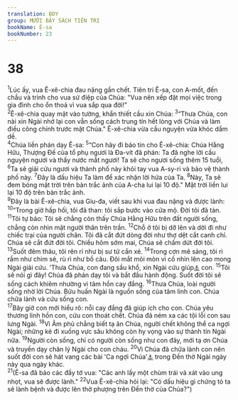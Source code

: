 ```yaml
---
translation: BDY
group: MƯỜI BẢY SÁCH TIÊN TRI
bookName: Ê-sa 
bookNumber: 23
---
```


<div class="title"><h1>38</h1></div>
<span class="verse es_38_1"><sup>1</sup>Lúc ấy, vua Ê-xê-chia đau nặng gần chết. Tiên tri Ê-sa, con A-mốt, đến chầu và trình cho vua sứ điệp của Chúa: &#34;Vua nên xếp đặt mọi việc trong gia đình cho ổn thoả vì vua sắp qua đời!&#34;<br/></span>
<span class="verse es_38_2"><sup>2</sup>Ê-xê-chia quay mặt vào tường, khẩn thiết cầu xin Chúa: </span>
<span class="verse es_38_3"><sup>3</sup>“Thưa Chúa, con nài xin Ngài nhớ lại con vẫn sống cách trung tín hết lòng với Chúa và làm điều công chính trước mặt Chúa.&#34; Ê-xê-chia vừa cầu nguyện vừa khóc dầm dề.<br/></span>
<span class="verse es_38_4"><sup>4</sup>Chúa liền phán dạy Ê-sa: </span>
<span class="verse es_38_5"><sup>5</sup>“Con hãy đi báo tin cho Ê-xê-chia: Chúa Hằng Hữu, Thượng Đế của tổ phụ ngươi là Đa-vít đã phán: Ta đã nghe lời cầu nguyện ngươi và thấy nước mắt ngươi! Ta sẽ cho ngươi sống thêm 15 tuổi, </span>
<span class="verse es_38_6"><sup>6</sup>Ta sẽ giải cứu ngươi và thành phố này khỏi tay vua A-sy-ri và bảo vệ thành phố này. </span>
<span class="verse es_38_7"><sup>7</sup>Đây là dấu hiệu Ta làm để xác nhận lời hứa của Ta. </span>
<span class="verse es_38_8"><sup>8</sup>Này, Ta sẽ đem bóng mặt trời trên bàn trắc ảnh của A-cha lui lại 10 độ.&#34; Mặt trời liền lui lại 10 độ trên bàn trắc ảnh.<br/></span>
<span class="verse es_38_9"><sup>9</sup>Đây là bài Ê-xê-chia, vua Giu-đa, viết sau khi vua đau nặng và được lành:<br/></span>
<span class="verse es_38_10"><sup>10</sup>“Trong giờ hấp hối, tôi đã than: tôi sắp bước vào cửa mộ. Đời tôi đã tàn. </span>
<span class="verse es_38_11"><sup>11</sup>Tôi tự bảo: Tôi sẽ chẳng còn thấy Chúa Hằng Hữu trên đất người sống, chẳng còn nhìn mặt người thân trên trần. </span>
<span class="verse es_38_12"><sup>12</sup>Chỗ ở tôi bị dỡ lên và dời đi như chiếc trại của người chăn. Tôi đã cắt đứt dòng đời như thợ dệt cắt canh chỉ. Chúa sẽ cắt đứt đời tôi. Chiều hôm sớm mai, Chúa sẽ chấm dứt đời tôi. </span>
<span class="verse es_38_13"><sup>13</sup>Suốt đêm thâu, tôi rên rỉ như bị sư tử cắn xé. </span>
<span class="verse es_38_14"><sup>14</sup>Trong cơn mê sảng, tôi rì rầm như chim sẻ, rù rì như bồ câu. Đôi mắt mỏi mòn vì cố nhìn lên cao mong Ngài giải cứu. &#39;Thưa Chúa, con đang sầu khổ, xin Ngài cứu giúp<a href="#" data-toggle="tooltip" data-placement="bottom" title="Ctd bảo đảm">⚓</a> con. </span>
<span class="verse es_38_15"><sup>15</sup>Tôi sẽ nói gì đây! Chúa đã phán dạy tôi và bắt đầu hành động. Suốt đời tôi sẽ sống cách khiêm nhường vì tâm hồn cay đắng. </span>
<span class="verse es_38_16"><sup>16</sup>Thưa Chúa, loài người sống nhờ lời Chúa. Bửu huấn Ngài là nguồn sống của tâm linh con. Chúa chữa lành và cứu sống con.<br/></span>
<span class="verse es_38_17"><sup>17</sup>Bây giờ con mới hiểu rõ: nỗi cay đắng đã giúp ích cho con. Chúa yêu thương linh hồn con, cứu con thoát chết. Chúa đã ném xa các tội lỗi con sau lưng Ngài. </span>
<span class="verse es_38_18"><sup>18</sup>Vì Âm phủ chẳng biết tạ ân Chúa, người chết không thể ca ngợi Ngài; những kẻ đi xuống vực sâu không còn hy vọng vào sự thành tín Ngài nữa. </span>
<span class="verse es_38_19"><sup>19</sup>Người còn sống, chỉ có người còn sống như con đây, mới tạ ơn Chúa và truyền dạy chân lý Ngài cho con cháu. </span>
<span class="verse es_38_20"><sup>20</sup>Vì Chúa đã chữa lành con nên suốt đời con sẽ hát vang các bài &#39;Ca ngợi Chúa&#39;<a href="#" data-toggle="tooltip" data-placement="bottom" title="Nt bài ca của con">⚓</a> trong Đền thờ Ngài ngày này qua ngày khác.<br/></span>
<span class="verse es_38_21"><sup>21</sup>(Ê-sa đã bảo các đầy tớ vua: &#34;Các anh lấy một chùm trái vả xát vào ung nhọt, vua sẽ được lành.&#34; </span>
<span class="verse es_38_22"><sup>22</sup>Vua Ê-xê-chia hỏi lại: &#34;Có dấu hiệu gì chứng tỏ ta sẽ lành bệnh và được lên thờ phượng trên Đền thờ của Chúa?&#34;)</span>
